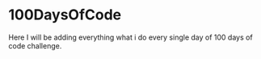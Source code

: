 # 100DaysOfCode
Here I will be adding everything what i do every single day of 100 days of code challenge.